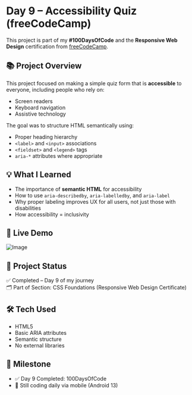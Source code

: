 # Day 9 – Accessibility Quiz (freeCodeCamp)

This project is part of my **#100DaysOfCode** and the **Responsive Web Design** certification from [freeCodeCamp](https://www.freecodecamp.org/).

## 📚 Project Overview
This project focused on making a simple quiz form that is **accessible** to everyone, including people who rely on:
- Screen readers
- Keyboard navigation
- Assistive technology

The goal was to structure HTML semantically using:
- Proper heading hierarchy
- `<label>` and `<input>` associations
- `<fieldset>` and `<legend>` tags
- `aria-*` attributes where appropriate

## 💡 What I Learned
- The importance of **semantic HTML** for accessibility
- How to use `aria-describedby`, `aria-labelledby`, and `aria-label`
- Why proper labeling improves UX for all users, not just those with disabilities
- How accessibility = inclusivity

## 🚀 Live Demo
![Image](https://github.com/user-attachments/assets/7f2ae5c7-56d5-4747-9172-2a77667b8bed)

## 📁 Project Status
✅ Completed – Day 9 of my journey  
🗂️ Part of Section: CSS Foundations (Responsive Web Design Certificate)

## 🛠️ Tech Used
- HTML5
- Basic ARIA attributes
- Semantic structure
- No external libraries

## 📅 Milestone
- ✅ Day 9 Completed: 100DaysOfCode
- 💪 Still coding daily via mobile (Android 13)
